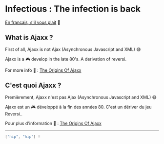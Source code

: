 

# Infectious : The infection is back

[En francais, s'il vous plait](#cest-quoi-ajaxx-)  :wine_glass: 

## What is Ajaxx ?

First of all, Ajaxx is not Ajax (Asynchronous Javascript and XML) :sweat_smile:

Ajaxx is a  :video_game:  develop in the late 80's. A derivation of reversi. 

For more info :newspaper: : [The Origins Of Ajaxx](http://www.pressibus.org/ataxx/gen/gborigines.html) 

## C'est quoi Ajaxx ?

Premièrement, Ajaxx n'est pas Ajax (Asynchronous Javascript and XML) :sweat_smile:

Ajaxx est un :video_game: développé à la fin des années 80. C'est un dériver du jeu Reversi..

Pour plus d'information :newspaper: : [The Origins Of Ajaxx](http://www.pressibus.org/ataxx/gen/gborigines.html) 


---

```javascript
["hip", "hip"] !
```


